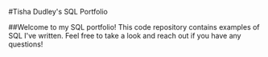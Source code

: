 #Tisha Dudley's SQL Portfolio

##Welcome to my SQL portfolio! This code repository contains examples of SQL I've written. Feel free to take a look and reach out if you have any questions!
